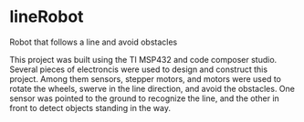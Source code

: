 # lineRobot
Robot that follows a line and avoid obstacles

This project was built using the TI MSP432 and code composer studio. Several pieces of electroncis were used to design and construct this project.
Among them sensors, stepper motors, and motors were used to rotate the wheels, swerve in the line direction, and avoid the obstacles. One sensor was 
pointed to the ground to recognize the line, and the other in front to detect objects standing in the way.

